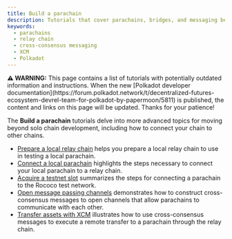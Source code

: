```yaml
---
title: Build a parachain
description: Tutorials that cover parachains, bridges, and messaging between them.
keywords:
  - parachains
  - relay chain
  - cross-consensus messaging
  - XCM
  - Polkadot
---
```


<div class="warning">
	<p>
	<strong>⚠️ WARNING:</strong> This page contains a list of tutorials with potentially outdated information 
  and instructions. When the new [Polkadot developer documentation](https://forum.polkadot.network/t/decentralized-futures-ecosystem-devrel-team-for-polkadot-by-papermoon/5811) is published, the content and 
  links on this page will be updated. Thanks for your patience!
	</p>
</div>

The **Build a parachain** tutorials delve into more advanced topics for moving beyond solo chain development, including how to connect your chain to other chains.

- [Prepare a local relay chain](/tutorials/build-a-parachain/prepare-a-local-relay-chain/) helps you prepare a local relay chain to use in testing a local parachain.
- [Connect a local parachain](/tutorials/build-a-parachain/connect-a-local-parachain/) highlights the steps necessary to connect your local parachain to a relay chain.
- [Acquire a testnet slot](/tutorials/build-a-parachain/acquire-a-testnet-slot/) summarizes the steps for connecting a parachain to the Rococo test network.
- [Open message passing channels](/tutorials/build-a-parachain/open-message-passing-channels/) demonstrates how to construct cross-consensus messages to open channels that allow parachains to communicate with each other.
- [Transfer assets with XCM](/tutorials/build-a-parachain/transfer-assets-with-xcm/) illustrates how to use cross-consensus messages to execute a remote transfer to a parachain through the relay chain.